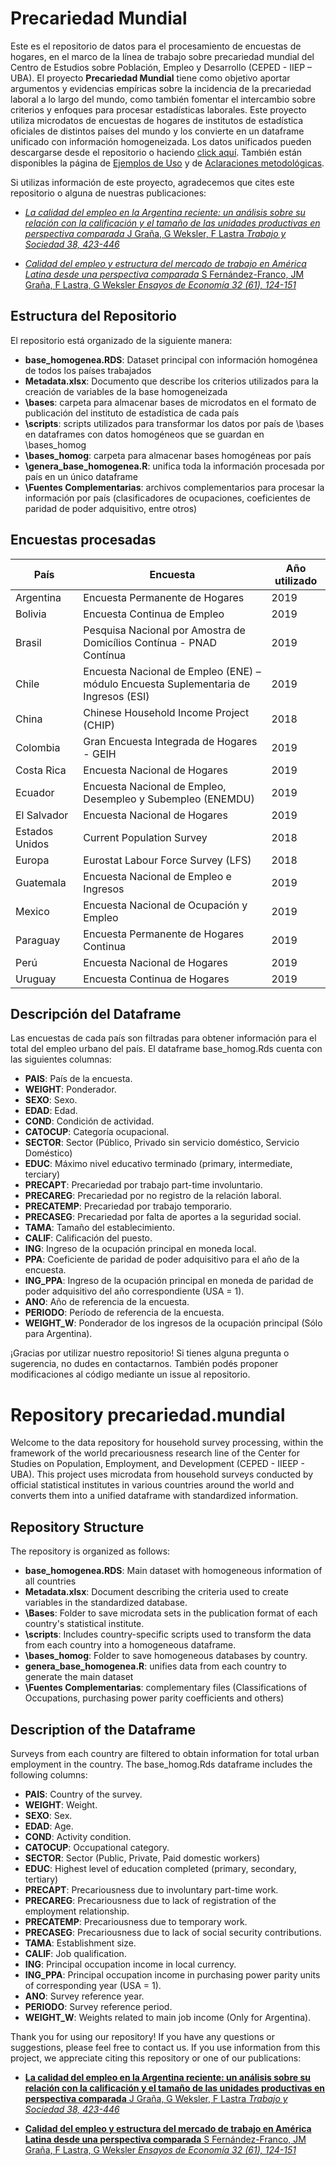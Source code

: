 # Precariedad Mundial

Este es el repositorio de datos para el procesamiento de encuestas de hogares, en el marco de la línea de trabajo sobre precariedad mundial del Centro de Estudios sobre Población, Empleo y Desarrollo (CEPED - IIEP – UBA). El proyecto **Precariedad Mundial** tiene como objetivo aportar argumentos y evidencias empíricas sobre la incidencia de la precariedad laboral a lo largo del mundo, como también fomentar el intercambio sobre criterios y enfoques para procesar estadísticas laborales. Este proyecto utiliza microdatos de encuestas de hogares de institutos de estadística oficiales de distintos países del mundo y los convierte en un dataframe unificado con información homogeneizada. Los datos unificados pueden descargarse desde el repositorio o haciendo [click aquí](https://github.com/Guidowe/precariedad.mundial/raw/master/base_homogenea.RDS?download=). También están disponibles la página de [Ejemplos de Uso](./docs/ejemplos_de_uso.html) y de [Aclaraciones metodológicas](./docs/aclaraciones_metodologicas.html).

Si utilizas información de este proyecto, agradecemos que cites este repositorio o alguna de nuestras publicaciones:

- [*La calidad del empleo en la Argentina reciente: un análisis sobre su relación con la calificación y el tamaño de las unidades productivas en perspectiva comparada* J Graña, G Weksler, F Lastra *Trabajo y Sociedad 38, 423-446*](https://www.unse.edu.ar/trabajoysociedad/38%20GRANA%20ET%20ALT%20La%20calidad%20del%20empleo%20en%20la%20Argentina.pdf)

- [*Calidad del empleo y estructura del mercado de trabajo en América Latina desde una perspectiva comparada* S Fernández-Franco, JM Graña, F Lastra, G Weksler *Ensayos de Economía 32 (61), 124-151*](https://doi.org/10.15446/ede.v32n61.100343)

## Estructura del Repositorio

El repositorio está organizado de la siguiente manera:

- **base_homogenea.RDS**: Dataset principal con información homogénea de todos los países trabajados
- **Metadata.xlsx**: Documento que describe los criterios utilizados para la creación de variables de la base homogeneizada
- **\bases**: carpeta para almacenar bases de microdatos en el formato de publicación del instituto de estadística de cada país
- **\scripts**: scripts utilizados para transformar los datos por país de \bases en dataframes con datos homogéneos que se guardan en \bases_homog
- **\bases_homog**: carpeta para almacenar bases homogéneas por país
- **\genera_base_homogenea.R**: unifica toda la información procesada por país en un único dataframe
- **\Fuentes Complementarias**: archivos complementarios para procesar la información por país (clasificadores de ocupaciones, coeficientes de paridad de poder adquisitivo, entre otros)


## Encuestas procesadas

| País           | Encuesta                                                                                  | Año utilizado |
|----------------|-------------------------------------------------------------------------------------------|---------------|
| Argentina      | Encuesta Permanente de Hogares                                                             | 2019          |
| Bolivia        | Encuesta Continua de Empleo                                                                | 2019          |
| Brasil         | Pesquisa Nacional por Amostra de Domicílios Contínua - PNAD Contínua                       | 2019          |
| Chile          | Encuesta Nacional de Empleo (ENE) – módulo Encuesta Suplementaria de Ingresos (ESI)        | 2019          |
| China          | Chinese Household Income Project (CHIP)                                                    | 2018          |
| Colombia       | Gran Encuesta Integrada de Hogares - GEIH                                                  | 2019          |
| Costa Rica     | Encuesta Nacional de Hogares                                                               | 2019          |
| Ecuador        | Encuesta Nacional de Empleo, Desempleo y Subempleo (ENEMDU)                                | 2019          |
| El Salvador    | Encuesta Nacional de Hogares                                                               | 2019          |
| Estados Unidos | Current Population Survey                                                                  | 2018          |
| Europa         | Eurostat Labour Force Survey (LFS)                                                         | 2018          |
| Guatemala      | Encuesta Nacional de Empleo e Ingresos                                                     | 2019          |
| Mexico         | Encuesta Nacional de Ocupación y Empleo                                                    | 2019          |
| Paraguay       | Encuesta Permanente de Hogares Continua                                                    | 2019          |
| Perú           | Encuesta Nacional de Hogares                                                               | 2019          |
| Uruguay        | Encuesta Continua de Hogares                                                               | 2019          |


## Descripción del Dataframe

Las encuestas de cada país son filtradas para obtener información para el total del empleo urbano del país. El dataframe base_homog.Rds cuenta con las siguientes columnas:

- **PAIS**: País de la encuesta.
- **WEIGHT**: Ponderador.
- **SEXO**: Sexo.
- **EDAD**: Edad.
- **COND**: Condición de actividad.
- **CATOCUP**: Categoría ocupacional.
- **SECTOR**: Sector (Público, Privado sin servicio doméstico, Servicio Doméstico)
- **EDUC**: Máximo nivel educativo terminado (primary, intermediate, terciary)
- **PRECAPT**: Precariedad por trabajo part-time involuntario.
- **PRECAREG**: Precariedad por no registro de la relación laboral.
- **PRECATEMP**: Precariedad por trabajo temporario.
- **PRECASEG**: Precariedad por falta de aportes a la seguridad social.
- **TAMA**: Tamaño del establecimiento.
- **CALIF**: Calificación del puesto.
- **ING**: Ingreso de la ocupación principal en moneda local.
- **PPA**: Coeficiente de paridad de poder adquisitivo para el año de la encuesta.
- **ING_PPA**: Ingreso de la ocupación principal en moneda de paridad de poder adquisitivo del año correspondiente (USA = 1).
- **ANO**: Año de referencia de la encuesta.
- **PERIODO**: Período de referencia de la encuesta.
- **WEIGHT_W**: Ponderador de los ingresos de la ocupación principal (Sólo para Argentina).


¡Gracias por utilizar nuestro repositorio! Si tienes alguna pregunta o sugerencia, no dudes en contactarnos. También podés proponer modificaciones al código mediante un issue al repositorio. 

# Repository precariedad.mundial

Welcome to the data repository for household survey processing, within the framework of the world precariousness research line of the Center for Studies on Population, Employment, and Development (CEPED - IIEEP - UBA). This project uses microdata from household surveys conducted by official statistical institutes in various countries around the world and converts them into a unified dataframe with standardized information.

## Repository Structure

The repository is organized as follows:

- **base_homogenea.RDS**: Main dataset with homogeneous information of all countries 
- **Metadata.xlsx**: Document describing the criteria used to create variables in the standardized database.
- **\Bases**: Folder to save microdata sets in the publication format of each country's statistical institute.
- **\scripts**: Includes country-specific scripts used to transform the data from each country into a homogeneous dataframe.
- **\bases_homog**: Folder to save homogeneous databases by country.
- **genera_base_homogenea.R**: unifies data from each country to generate the main dataset
- **\Fuentes Complementarias**: complementary files (Classifications of Occupations, purchasing power parity coefficients and others)


## Description of the Dataframe

Surveys from each country are filtered to obtain information for total urban employment in the country. The base_homog.Rds dataframe includes the following columns:

- **PAIS**: Country of the survey.
- **WEIGHT**: Weight.
- **SEXO**: Sex.
- **EDAD**: Age.
- **COND**: Activity condition.
- **CATOCUP**: Occupational category.
- **SECTOR**: Sector (Public, Private, Paid domestic workers)
- **EDUC**: Highest level of education completed (primary, secondary, tertiary)
- **PRECAPT**: Precariousness due to involuntary part-time work.
- **PRECAREG**: Precariousness due to lack of registration of the employment relationship.
- **PRECATEMP**: Precariousness due to temporary work.
- **PRECASEG**: Precariousness due to lack of social security contributions.
- **TAMA**: Establishment size.
- **CALIF**: Job qualification.
- **ING**: Principal occupation income in local currency.
- **ING_PPA**: Principal occupation income in purchasing power parity units of corresponding year (USA = 1).
- **ANO**: Survey reference year.
- **PERIODO**: Survey reference period.
- **WEIGHT_W**: Weights related to main job income (Only for Argentina).


Thank you for using our repository! If you have any questions or suggestions, please feel free to contact us. If you use information from this project, we appreciate citing this repository or one of our publications:

- [**La calidad del empleo en la Argentina reciente: un análisis sobre su relación con la calificación y el tamaño de las unidades productivas en perspectiva comparada** J Graña, G Weksler, F Lastra *Trabajo y Sociedad 38, 423-446*](https://www.unse.edu.ar/trabajoysociedad/38%20GRANA%20ET%20ALT%20La%20calidad%20del%20empleo%20en%20la%20Argentina.pdf)

- [**Calidad del empleo y estructura del mercado de trabajo en América Latina desde una perspectiva comparada** S Fernández-Franco, JM Graña, F Lastra, G Weksler *Ensayos de Economía 32 (61), 124-151*](https://doi.org/10.15446/ede.v32n61.100343)

